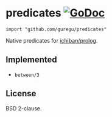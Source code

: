 # predicates [![GoDoc](https://godoc.org/github.com/guregu/predicates?status.svg)](https://godoc.org/github.com/guregu/predicates)
`import "github.com/guregu/predicates"`

Native predicates for [ichiban/prolog](https://github.com/ichiban/prolog).

## Implemented
- `between/3`

## License

BSD 2-clause.